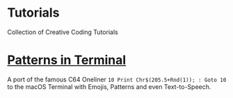 # Tutorials
Collection of Creative Coding Tutorials


# <a href="./Terminal_Patterns">Patterns in Terminal</a>
A port of the famous C64 Oneliner ````10 Print Chr$(205.5+Rnd(1)); : Goto 10```` to the macOS Terminal with Emojis, Patterns and even Text-to-Speech.
